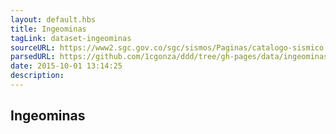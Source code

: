 ```yaml
---
layout: default.hbs
title: Ingeominas
tagLink: dataset-ingeominas
sourceURL: https://www2.sgc.gov.co/sgc/sismos/Paginas/catalogo-sismico.aspx
parsedURL: https://github.com/1cgonza/ddd/tree/gh-pages/data/ingeominas
date: 2015-10-01 13:14:25
description:
---
```


## Ingeominas
